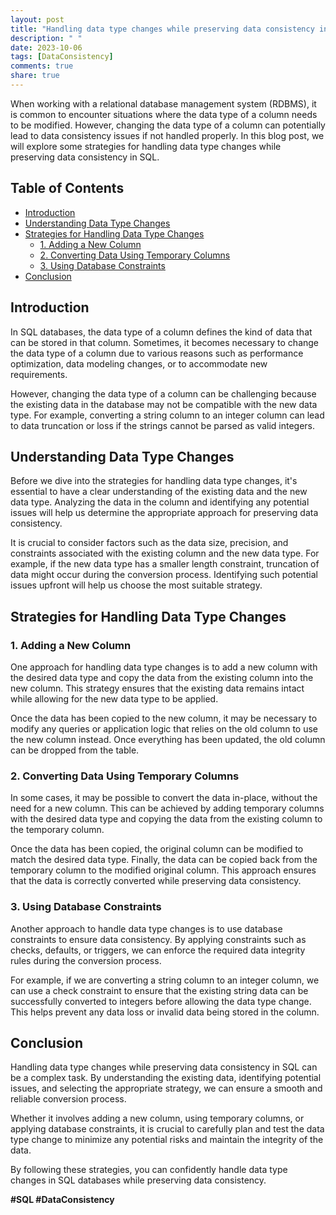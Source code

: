 ```yaml
---
layout: post
title: "Handling data type changes while preserving data consistency in SQL"
description: " "
date: 2023-10-06
tags: [DataConsistency]
comments: true
share: true
---
```


When working with a relational database management system (RDBMS), it is common to encounter situations where the data type of a column needs to be modified. However, changing the data type of a column can potentially lead to data consistency issues if not handled properly. In this blog post, we will explore some strategies for handling data type changes while preserving data consistency in SQL.

## Table of Contents
- [Introduction](#introduction)
- [Understanding Data Type Changes](#understanding-data-type-changes)
- [Strategies for Handling Data Type Changes](#strategies-for-handling-data-type-changes)
  - [1. Adding a New Column](#adding-a-new-column)
  - [2. Converting Data Using Temporary Columns](#converting-data-using-temporary-columns)
  - [3. Using Database Constraints](#using-database-constraints)
- [Conclusion](#conclusion)

## Introduction

In SQL databases, the data type of a column defines the kind of data that can be stored in that column. Sometimes, it becomes necessary to change the data type of a column due to various reasons such as performance optimization, data modeling changes, or to accommodate new requirements.

However, changing the data type of a column can be challenging because the existing data in the database may not be compatible with the new data type. For example, converting a string column to an integer column can lead to data truncation or loss if the strings cannot be parsed as valid integers.

## Understanding Data Type Changes

Before we dive into the strategies for handling data type changes, it's essential to have a clear understanding of the existing data and the new data type. Analyzing the data in the column and identifying any potential issues will help us determine the appropriate approach for preserving data consistency.

It is crucial to consider factors such as the data size, precision, and constraints associated with the existing column and the new data type. For example, if the new data type has a smaller length constraint, truncation of data might occur during the conversion process. Identifying such potential issues upfront will help us choose the most suitable strategy.

## Strategies for Handling Data Type Changes

### 1. Adding a New Column

One approach for handling data type changes is to add a new column with the desired data type and copy the data from the existing column into the new column. This strategy ensures that the existing data remains intact while allowing for the new data type to be applied.

Once the data has been copied to the new column, it may be necessary to modify any queries or application logic that relies on the old column to use the new column instead. Once everything has been updated, the old column can be dropped from the table.

### 2. Converting Data Using Temporary Columns

In some cases, it may be possible to convert the data in-place, without the need for a new column. This can be achieved by adding temporary columns with the desired data type and copying the data from the existing column to the temporary column.

Once the data has been copied, the original column can be modified to match the desired data type. Finally, the data can be copied back from the temporary column to the modified original column. This approach ensures that the data is correctly converted while preserving data consistency.

### 3. Using Database Constraints

Another approach to handle data type changes is to use database constraints to ensure data consistency. By applying constraints such as checks, defaults, or triggers, we can enforce the required data integrity rules during the conversion process.

For example, if we are converting a string column to an integer column, we can use a check constraint to ensure that the existing string data can be successfully converted to integers before allowing the data type change. This helps prevent any data loss or invalid data being stored in the column.

## Conclusion

Handling data type changes while preserving data consistency in SQL can be a complex task. By understanding the existing data, identifying potential issues, and selecting the appropriate strategy, we can ensure a smooth and reliable conversion process.

Whether it involves adding a new column, using temporary columns, or applying database constraints, it is crucial to carefully plan and test the data type change to minimize any potential risks and maintain the integrity of the data.

By following these strategies, you can confidently handle data type changes in SQL databases while preserving data consistency.

**#SQL #DataConsistency**